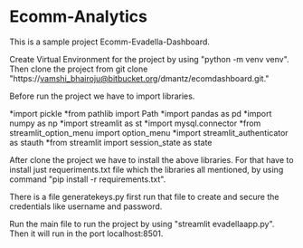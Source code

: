 # Ecomm-Analytics
This is a sample project Ecomm-Evadella-Dashboard.

Create Virtual Environment for the project by using "python -m venv venv".
Then clone the project from git clone "https://vamshi_bhairoju@bitbucket.org/dmantz/ecomdashboard.git."

Before run the project we have to import libraries.

 *import pickle
 *from pathlib import Path
 *import pandas as pd
 *import numpy as np
 *import streamlit as st
 *import mysql.connector
 *from streamlit_option_menu import option_menu
 *import streamlit_authenticator as stauth
 *from streamlit import session_state as state

After clone the project we have to install the above libraries.
For that have to install just requeriments.txt file which the libraries all mentioned, by using command "pip install -r requirements.txt".

There is a file generatekeys.py first run that file to create and secure the credentials like username and password.

Run the main file to run the project by using "streamlit evadellaapp.py". Then it will run in the port localhost:8501.
